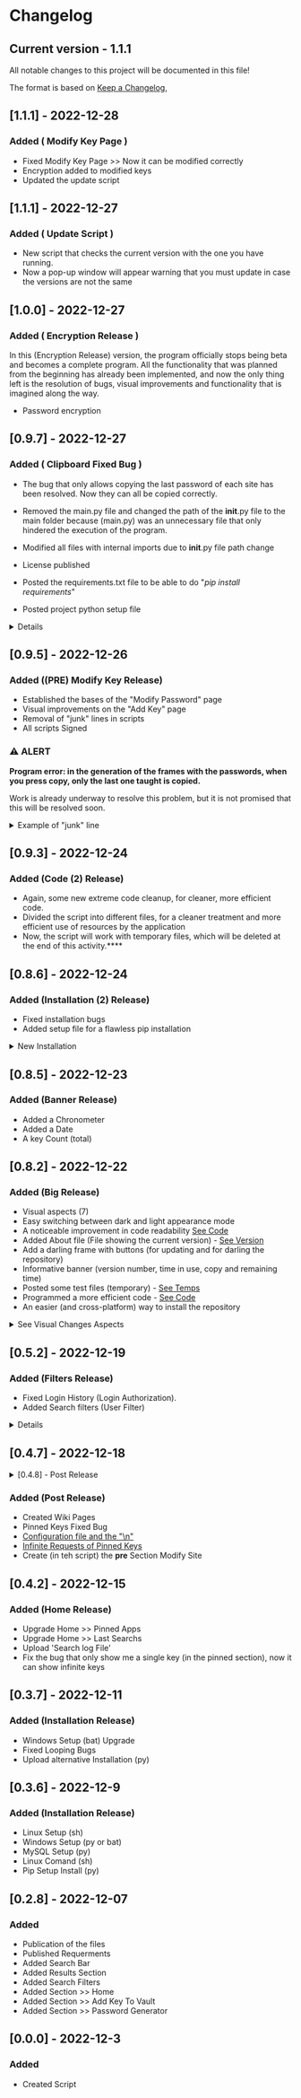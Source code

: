 # Changelog
## Current version - 1.1.1
All notable changes to this project will be documented in this file!

The format is based on [Keep a Changelog](https://keepachangelog.com/en/1.0.0/),

## [1.1.1] - 2022-12-28

### Added (  Modify Key Page )

 - Fixed Modify Key Page >> Now it can be modified correctly
 - Encryption added to modified keys
 - Updated the update script

## [1.1.1] - 2022-12-27

### Added ( Update Script )

 - New script that checks the current version with the one you have running.
 - Now a pop-up window will appear warning that you must update in case the versions are not the same

## [1.0.0] - 2022-12-27

### Added ( Encryption Release )

In this (Encryption Release) version, the program officially stops being beta and becomes a complete program. All the functionality that was planned from the beginning has already been implemented, and now the only thing left is the resolution of bugs, visual improvements and functionality that is imagined along the way.

- Password encryption

## [0.9.7] - 2022-12-27

### Added ( Clipboard Fixed Bug )

 - The bug that only allows copying the last password of each site has been resolved. Now they can all be copied correctly.
 - Removed the main.py file and changed the path of the __init__.py file to the main folder because (main.py) was an unnecessary file that only hindered the execution of the program.
 - Modified all files with internal imports due to __init__.py file path change

 - License published
 - Posted the requirements.txt file to be able to do "_pip install requirements_"
 - Posted project python setup file

<details>

## This has been the solution that I have carried out to fix the clipboard bug

### Before

```python
self.generate_copy_button_1 =customtkinter.CTkButton(self.generate_result_frame,text="Copy to Clipboard",command=clipboard.copy(x[1]))
self.generate_copy_button_1.grid(row=2, column=0, pady=10, padx=5, sticky="n")
```

### After

```python
self.generate_copy_button_1 =customtkinter.CTkButton(self.generate_result_frame,text="Copy to Clipboard",
                            command=lambda password=x[1]: clipboard.copy(password))
self.generate_copy_button_1.grid(row=2, column=0, pady=10, padx=5, sticky="n")
```
</details>

## [0.9.5] - 2022-12-26

### Added ((PRE) Modify Key Release)

 - Established the bases of the "Modify Password" page
 - Visual improvements on the "Add Key" page
 - Removal of "junk" lines in scripts
 - All scripts Signed

### ⚠︎ ALERT
**Program error: in the generation of the frames with the passwords, when you press copy, only the last one taught is copied.**

Work is already underway to resolve this problem, but it is not promised that this will be resolved soon.

<details>

 <summary>Example of "junk" line</summary>

 <br> _And then not use the bilbiotec (in this example)_
```python
import tkinter as tk
```

_Example of unnecessary line in most scripts_
```python
with open('conf/appearance.conf','r') as appearance_file:
    conf_appearance_mode = appearance_file.readline()
    customtkinter.set_appearance_mode(conf_appearance_mode)
```

</details>

## [0.9.3] - 2022-12-24

### Added (Code (2) Release)

 - Again, some new extreme code cleanup, for cleaner, more efficient code.
 - Divided the script into different files, for a cleaner treatment and more efficient use of resources by the application
 - Now, the script will work with temporary files, which will be deleted at the end of this activity.****

## [0.8.6] - 2022-12-24

### Added (Installation (2) Release)

 - Fixed installation bugs
 - Added setup file for a flawless pip installation

<details>
 
 <summary>New Installation</summary>
 
 ```
git clone https://github.com/14wual/VKManager
cd VKManager
pip install requerements
python3 VKManager/other/mysql/mysql-setup.py
```


</details>

## [0.8.5] - 2022-12-23

### Added (Banner Release)

 - Added a Chronometer
 - Added a Date 
 - A key Count (total)

## [0.8.2] - 2022-12-22
 
### Added (Big Release)
 - Visual aspects (7)
 - Easy switching between dark and light appearance mode
 - A noticeable improvement in code readability [See Code](https://github.com/14wual/VKManager/blob/main/main.py)
 - Added About file (File showing the current version) - [See Version](https://github.com/14wual/VKManager/blob/main/about/version)
 - Add a darling frame with buttons (for updating and for darling the repository)
 - Informative banner (version number, time in use, copy and remaining time)
 - Posted some test files (temporary) - [See Temps](https://github.com/14wual/VKManager/tree/main/test)
 - Programmed a more efficient code - [See Code](https://github.com/14wual/VKManager/blob/main/main.py)
 - An easier (and cross-platform) way to install the repository

<details>
<summary>See Visual Changes Aspects </summary> 

 - [Page Links Section] The buttons lower their opacity depending on the page where it is to inform the user where they are
 - [Page Links Section] Icons have been added
 - [Search Button] Added Icons
 - Added two different types of icons (for dark systems and light systems)
 - Posted icons
 - Added the informative banner (version, remaining time, ...)
 - A new (completely different) interface for the password generator
 
 ### Gallery 
 
 Before:
 
 ![Image - V0.4.2 Search Page](https://user-images.githubusercontent.com/105047274/209036705-80bb06fa-44e7-401c-b674-a307f9cd3f7b.png)
 
 ![Image - V0.4.2 - Home Page](https://user-images.githubusercontent.com/105047274/209036710-302f4939-de8c-47ad-a897-cb642598ec68.png)
 
 After:
 
 ![V0.8.2Image - Home Page](https://user-images.githubusercontent.com/105047274/209035118-a316f2d1-7223-47aa-ad3c-ea7a36f53458.png)

 ![V0.8.2Image - Generate Key](https://user-images.githubusercontent.com/105047274/209035179-df54d93d-3e96-4fdf-96a4-cb51a39f776a.png)
 
</details>
 
## [0.5.2] - 2022-12-19
 
### Added (Filters Release)
 - Fixed Login History (Login Authorization).
 - Added Search filters (User Filter)

<details>
Fixed Login History (Login Authorization). <br>
[ ] Before: <br>
2022-12-18 12:15:25.660903, example, <class 'main.log'> <br>
[ ] After: <br>
2022-12-18 12:37:27.714245, example, True <br>
2022-12-18 12:37:27.714245, example, False <br>
<br>
Addd Search filters (User Filter) <br>
New Feature!: Search filters. Now look up your password by username, instead of by site. <br>
</details> 

## [0.4.7] - 2022-12-18

<details>
 
 <summary>[0.4.8] - Post Release</summary>
 
### [0.4.8] - 2022-12-18
### Added (Post Release of V0.4.7) 
 - Fixed the bug that only show a content of the total. It is fixed as follows >> https://github.com/14wual/VKManager/wiki/Pinned-Keys#label-above-label
 - Changing the writing mode in the search history
</details>
 
### Added (Post Release)
 - Created Wiki Pages
 - Pinned Keys Fixed Bug
 - <a href='https://github.com/14wual/VKManager/wiki/Pinned-Keys#configuration-file-and-the-n'>Configuration file and the "\n"</a>
 - <a href='https://github.com/14wual/VKManager/wiki/Pinned-Keys#infinite-requests'>Infinite Requests of Pinned Keys</a>
 - Create (in teh script) the **pre** Section Modify Site

## [0.4.2] - 2022-12-15
 
### Added (Home Release)
 - Upgrade Home >> Pinned Apps
 - Upgrade Home >> Last Searchs
 - Upload 'Search log File'
 - Fix the bug that only show me a single key (in the pinned section), now it can show infinite keys

## [0.3.7] - 2022-12-11
 
### Added (Installation Release)
 - Windows Setup (bat) Upgrade
 - Fixed Looping Bugs
 - Upload alternative Installation (py)

## [0.3.6] - 2022-12-9
 
### Added (Installation Release)
 - Linux Setup (sh)
 - Windows Setup (py or bat)
 - MySQL Setup (py)
 - Linux Comand (sh)
 - Pip Setup Install (py)

## [0.2.8] - 2022-12-07
### Added
 - Publication of the files
 - Published Requerments
 - Added Search Bar
 - Added Results Section
 - Added Search Filters
 - Added Section >> Home
 - Added Section >> Add Key To Vault
 - Added Section >> Password Generator

## [0.0.0] - 2022-12-3
### Added
- Created Script
